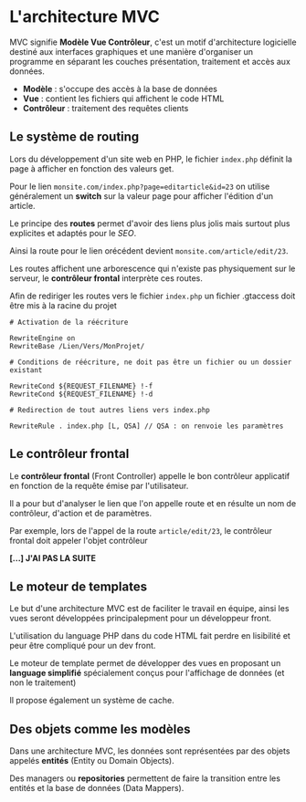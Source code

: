 # L'architecture MVC

MVC signifie **Modèle Vue Contrôleur**, c'est un motif d'architecture logicielle destiné aux interfaces graphiques et une manière d'organiser un programme en séparant les couches présentation, traitement et accès aux données.

- **Modèle** : s'occupe des accès à la base de données
- **Vue** : contient les fichiers qui affichent le code HTML
- **Contrôleur** : traitement des requêtes clients

## Le système de routing

Lors du développement d'un site web en PHP, le fichier `index.php` définit la page à afficher en fonction des valeurs get.

Pour le lien `monsite.com/index.php?page=editarticle&id=23` on utilise généralement un **switch** sur la valeur page pour afficher l'édition d'un article.

Le principe des **routes** permet d'avoir des liens plus jolis mais surtout plus explicites et adaptés pour le *SEO*.

Ainsi la route pour le lien orécédent devient `monsite.com/article/edit/23`.

Les routes affichent une arborescence qui n'existe pas physiquement sur le serveur, le **contrôleur frontal** interprète ces routes.

Afin de rediriger les routes vers le fichier `index.php` un fichier .gtaccess doit être mis à la racine du projet

```
# Activation de la réécriture

RewriteEngine on
RewriteBase /Lien/Vers/MonProjet/

# Conditions de réécriture, ne doit pas être un fichier ou un dossier existant

RewriteCond ${REQUEST_FILENAME} !-f
RewriteCond ${REQUEST_FILENAME} !-d

# Redirection de tout autres liens vers index.php

RewriteRule . index.php [L, QSA] // QSA : on renvoie les paramètres
```

## Le contrôleur frontal

Le **contrôleur frontal** (Front Controller) appelle le bon contrôleur applicatif en fonction de la requête émise par l'utilisateur.

Il a pour but d'analyser le lien que l'on appelle route et en résulte un nom de contrôleur, d'action et de paramètres.

Par exemple, lors de l'appel de la route `article/edit/23`, le contrôleur frontal doit appeler l'objet contrôleur 

**[...] J'AI PAS LA SUITE**


## Le moteur de templates

Le but d'une architecture MVC est de faciliter le travail en équipe, ainsi les vues seront développées principalepment pour un développeur front.

L'utilisation du language PHP dans du code HTML fait perdre en lisibilité et peur être compliqué pour un dev front.

Le moteur de template permet de développer des vues en proposant un **language simplifié** spécialement conçus pour l'affichage de données (et non le traitement)

Il propose également un système de cache.


## Des objets comme les modèles

Dans une architecture MVC, les données sont représentées par des objets appelés **entités** (Entity ou Domain Objects).

Des managers ou **repositories** permettent de faire la transition entre les entités et la base de données (Data Mappers).